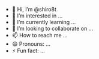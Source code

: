 - 👋 Hi, I’m @shiro8t
- 👀 I’m interested in ...
- 🌱 I’m currently learning ...
- 💞️ I’m looking to collaborate on ...
- 📫 How to reach me ...
- 😄 Pronouns: ...
- ⚡ Fun fact: ...

<!---
shiro8t/shiro8t is a ✨ special ✨ repository because its `README.md` (this file) appears on your GitHub profile.
You can click the Preview link to take a look at your changes.
--->
